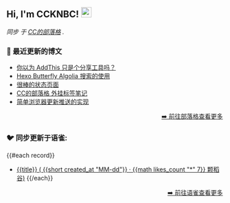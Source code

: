 <h2>Hi, I'm CCKNBC! <img src="https://github.githubassets.com/images/mona-whisper.gif" height="24" /></h2>

<p><em>同步 于 <a href="https://blog.ccknbc.cc">CC的部落格</a> . </em>

### 📕 最近更新的博文

<!-- BLOG-POST-LIST:START -->
- [你以为 AddThis 只是个分享工具吗？](https://blog.ccknbc.cc/posts/the-real-addthis/)
- [Hexo Butterfly Algolia 搜索的使用](https://blog.ccknbc.cc/posts/hexo-butterfly-algolia/)
- [很棒的状态页面](https://blog.ccknbc.cc/posts/awesome-status-pages/)
- [CC的部落格 外挂标签笔记](https://blog.ccknbc.cc/posts/introduction-of-plugin-tags-based-on-butterfly/)
- [简单浏览器更新推送的实现](https://blog.ccknbc.cc/posts/implementation-of-simple-browser-update-push/)
<!-- BLOG-POST-LIST:END -->

<p align="right"><a href="https://blog.ccknbc.cc">➡️ 前往部落格查看更多</a></p>

### 🐦 同步更新于语雀:

{{#each record}}
  - [{{title}} ( {{short created_at "MM-dd"}} · {{math likes_count "*" 7}} 颗稻谷)](https://yuque.com/{{@root.namespace}}/{{slug}})
{{/each}}

<p align="right"><a href="https://www.yuque.com/ccknbc/blog">➡️ 前往语雀查看更多</a></p>